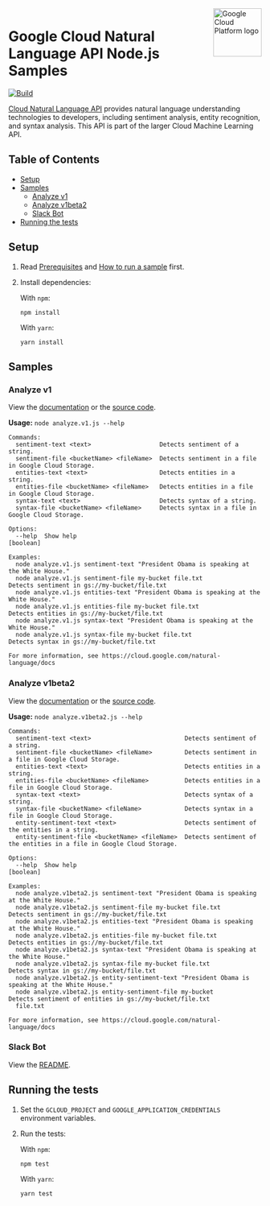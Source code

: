 <img src="https://avatars2.githubusercontent.com/u/2810941?v=3&s=96" alt="Google Cloud Platform logo" title="Google Cloud Platform" align="right" height="96" width="96"/>

# Google Cloud Natural Language API Node.js Samples

[![Build](https://storage.googleapis.com/cloud-docs-samples-badges/GoogleCloudPlatform/nodejs-docs-samples/nodejs-docs-samples-language.svg)]()

[Cloud Natural Language API](https://cloud.google.com/natural-language/docs) provides natural language understanding technologies to developers, including sentiment analysis, entity recognition, and syntax analysis. This API is part of the larger Cloud Machine Learning API.

## Table of Contents

* [Setup](#setup)
* [Samples](#samples)
  * [Analyze v1](#analyze-v1)
  * [Analyze v1beta2](#analyze-v1beta2)
  * [Slack Bot](#slack-bot)
* [Running the tests](#running-the-tests)

## Setup

1.  Read [Prerequisites][prereq] and [How to run a sample][run] first.
1.  Install dependencies:

    With `npm`:

        npm install

    With `yarn`:

        yarn install

[prereq]: ../README.md#prerequisities
[run]: ../README.md#how-to-run-a-sample

## Samples

### Analyze v1


View the [documentation][analyze-v1_0_docs] or the [source code][analyze-v1_0_code].

__Usage:__ `node analyze.v1.js --help`

```
Commands:
  sentiment-text <text>                   Detects sentiment of a string.
  sentiment-file <bucketName> <fileName>  Detects sentiment in a file in Google Cloud Storage.
  entities-text <text>                    Detects entities in a string.
  entities-file <bucketName> <fileName>   Detects entities in a file in Google Cloud Storage.
  syntax-text <text>                      Detects syntax of a string.
  syntax-file <bucketName> <fileName>     Detects syntax in a file in Google Cloud Storage.

Options:
  --help  Show help                                                                                            [boolean]

Examples:
  node analyze.v1.js sentiment-text "President Obama is speaking at the White House."
  node analyze.v1.js sentiment-file my-bucket file.txt          Detects sentiment in gs://my-bucket/file.txt
  node analyze.v1.js entities-text "President Obama is speaking at the White House."
  node analyze.v1.js entities-file my-bucket file.txt           Detects entities in gs://my-bucket/file.txt
  node analyze.v1.js syntax-text "President Obama is speaking at the White House."
  node analyze.v1.js syntax-file my-bucket file.txt             Detects syntax in gs://my-bucket/file.txt

For more information, see https://cloud.google.com/natural-language/docs
```

[analyze-v1_0_docs]: https://cloud.google.com/natural-language/docs/
[analyze-v1_0_code]: analyze.v1.js

### Analyze v1beta2


View the [documentation][analyze-v1beta2_1_docs] or the [source code][analyze-v1beta2_1_code].

__Usage:__ `node analyze.v1beta2.js --help`

```
Commands:
  sentiment-text <text>                          Detects sentiment of a string.
  sentiment-file <bucketName> <fileName>         Detects sentiment in a file in Google Cloud Storage.
  entities-text <text>                           Detects entities in a string.
  entities-file <bucketName> <fileName>          Detects entities in a file in Google Cloud Storage.
  syntax-text <text>                             Detects syntax of a string.
  syntax-file <bucketName> <fileName>            Detects syntax in a file in Google Cloud Storage.
  entity-sentiment-text <text>                   Detects sentiment of the entities in a string.
  entity-sentiment-file <bucketName> <fileName>  Detects sentiment of the entities in a file in Google Cloud Storage.

Options:
  --help  Show help                                                                                            [boolean]

Examples:
  node analyze.v1beta2.js sentiment-text "President Obama is speaking at the White House."
  node analyze.v1beta2.js sentiment-file my-bucket file.txt     Detects sentiment in gs://my-bucket/file.txt
  node analyze.v1beta2.js entities-text "President Obama is speaking at the White House."
  node analyze.v1beta2.js entities-file my-bucket file.txt      Detects entities in gs://my-bucket/file.txt
  node analyze.v1beta2.js syntax-text "President Obama is speaking at the White House."
  node analyze.v1beta2.js syntax-file my-bucket file.txt        Detects syntax in gs://my-bucket/file.txt
  node analyze.v1beta2.js entity-sentiment-text "President Obama is speaking at the White House."
  node analyze.v1beta2.js entity-sentiment-file my-bucket       Detects sentiment of entities in gs://my-bucket/file.txt
  file.txt

For more information, see https://cloud.google.com/natural-language/docs
```

[analyze-v1beta2_1_docs]: https://cloud.google.com/natural-language/docs/
[analyze-v1beta2_1_code]: analyze.v1beta2.js

### Slack Bot


View the [README](slackbot/README.md).


## Running the tests

1.  Set the `GCLOUD_PROJECT` and `GOOGLE_APPLICATION_CREDENTIALS` environment
    variables.

1.  Run the tests:

    With `npm`:

        npm test

    With `yarn`:

        yarn test
